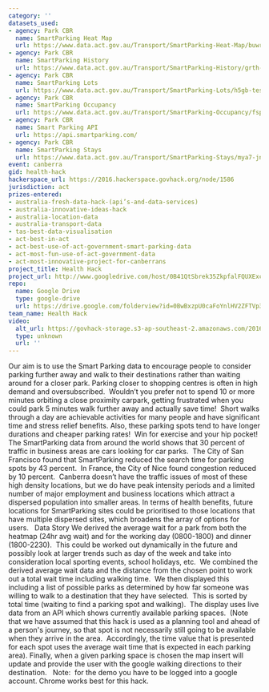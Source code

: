 ```yaml
---
category: ''
datasets_used:
- agency: Park CBR
  name: SmartParking Heat Map
  url: https://www.data.act.gov.au/Transport/SmartParking-Heat-Map/buwr-4ims
- agency: Park CBR
  name: SmartParking History
  url: https://www.data.act.gov.au/Transport/SmartParking-History/grth-myzs
- agency: Park CBR
  name: SmartParking Lots
  url: https://www.data.act.gov.au/Transport/SmartParking-Lots/h5gb-tess
- agency: Park CBR
  name: SmartParking Occupancy
  url: https://www.data.act.gov.au/Transport/SmartParking-Occupancy/fspr-n6cz
- agency: Park CBR
  name: Smart Parking API
  url: https://api.smartparking.com/
- agency: Park CBR
  name: SmartParking Stays
  url: https://www.data.act.gov.au/Transport/SmartParking-Stays/mya7-jn3e
event: canberra
gid: health-hack
hackerspace_url: https://2016.hackerspace.govhack.org/node/1586
jurisdiction: act
prizes-entered:
- australia-fresh-data-hack-(api’s-and-data-services)
- australia-innovative-ideas-hack
- australia-location-data
- australia-transport-data
- tas-best-data-visualisation
- act-best-in-act
- act-best-use-of-act-government-smart-parking-data
- act-most-fun-use-of-act-government-data
- act-most-innovative-project-for-canberrans
project_title: Health Hack
project_url: http://www.googledrive.com/host/0B41QtSbrek35ZkpfalFQUXExcGM
repo:
  name: Google Drive
  type: google-drive
  url: https://drive.google.com/folderview?id=0BwBxzpU0caFoYnlHV2ZFTVp3aFk&usp=sharing
team_name: Health Hack
video:
  alt_url: https://govhack-storage.s3-ap-southeast-2.amazonaws.com/2016/HealthHack.mp4
  type: unknown
  url: ''
---
```


Our aim is to use the Smart Parking data to encourage people to consider parking further away and walk to their destinations rather than waiting around for a closer park.
Parking closer to shopping centres is often in high demand and oversubscribed.  Wouldn’t you prefer not to spend 10 or more minutes orbiting a close proximity carpark, getting frustrated when you could park 5 minutes walk further away and actually save time!  Short walks through a day are achievable activities for many people and have significant time and stress relief benefits. Also, these parking spots tend to have longer durations and cheaper parking rates!  Win for exercise and your hip pocket!
The SmartParking data from around the world shows that 30 percent of traffic in business areas are cars looking for car parks.  The City of San Francisco found that SmartParking reduced the search time for parking spots by 43 percent.  In France, the City of Nice found congestion reduced by 10 percent.  Canberra doesn’t have the traffic issues of most of these high density locations, but we do have peak intensity periods and a limited number of major employment and business locations which attract a dispersed population into smaller areas.
In terms of health benefits, future locations for SmartParking sites could be prioritised to those locations that have multiple dispersed sites, which broadens the array of options for users.
 
Data Story
We derived the average wait for a park from both the heatmap (24hr avg wait) and for the working day (0800-1800) and dinner (1800-2230).  This could be worked out dynamically in the future and possibly look at larger trends such as day of the week and take into consideration local sporting events, school holidays, etc.  We combined the derived average wait data and the distance from the chosen point to work out a total wait time including walking time. 
We then displayed this including a list of possible parks as determined by how far someone was willing to walk to a destination that they have selected.  This is sorted by total time (waiting to find a parking spot and walking).  The display uses live data from an API which shows currently available parking spaces.  (Note that we have assumed that this hack is used as a planning tool and ahead of a person's journey, so that spot is not necessarily still going to be available when they arrive in the area.  Accordingly, the time value that is presented for each spot uses the average wait time that is expected in each parking area).
Finally, when a given parking space is chosen the map insert will update and provide the user with the google walking directions to their destination.
 
Note:  for the demo you have to be logged into a google account. Chrome works best for this hack.
